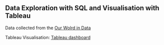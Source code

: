 ## Data Exploration with SQL and Visualisation with Tableau

Data collected from the [Our Wolrd in Data](https://ourworldindata.org/covid-deaths)

Tableau Visualisation:
[Tableau dashboard](/assets/images/covid-tableau-dashboard.png)
